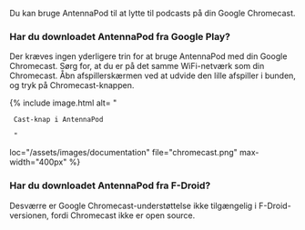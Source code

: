 Du kan bruge AntennaPod til at lytte til podcasts på din Google Chromecast.

### Har du downloadet AntennaPod fra **Google Play**?

Der kræves ingen yderligere trin for at bruge AntennaPod med din Google Chromecast. Sørg for, at du er på det samme WiFi-netværk som din Chromecast. Åbn afspillerskærmen ved at udvide den lille afspiller i bunden, og tryk på Chromecast-knappen.

{% include image.html alt= "

     Cast-knap i AntennaPod

     "

loc="/assets/images/documentation" file="chromecast.png" max-width="400px" %}

### Har du downloadet AntennaPod fra **F-Droid**?

Desværre er Google Chromecast-understøttelse ikke tilgængelig i F-Droid-versionen, fordi Chromecast ikke er open source.
